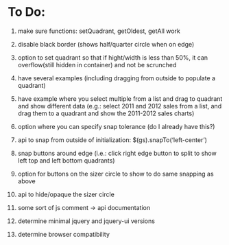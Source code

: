 <h1>To Do:</h1>

1. make sure functions: setQuadrant, getOldest, getAll work
2. disable black border (shows half/quarter circle when on edge)
3. option to set quadrant so that if hight/width is less than 50%, it can overflow(still hidden in container) and not be scrunched
4. have several examples (including dragging from outside to populate a quadrant)

  1. have example where you select multiple from a list and drag to quadrant and show different data (e.g.: select 2011 and 2012 sales from a list, and drag them to a quadrant and show the 2011-2012 sales charts)

5. option where you can specify snap tolerance (do I already have this?)
6. api to snap from outside of initialization: $(gs).snapTo(‘left-center’)
7. snap buttons around edge (i.e.: click right edge button to split to show left top and left bottom quadrants)
8. option for buttons on the sizer circle to show to do same snapping as above
9. api to hide/opaque the sizer circle
10. some sort of js comment -> api documentation
11. determine minimal jquery and jquery-ui versions
12. determine browser compatibility
